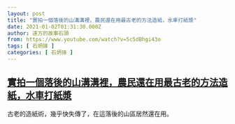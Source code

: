 ```yaml
---
layout: post
title: "實拍一個落後的山溝溝裡，農民還在用最古老的方法造紙，水車打紙漿"
date: 2021-01-02T01:31:30.000Z
author: 遠方的故事石頭
from: https://www.youtube.com/watch?v=5c5dBhgi43o
tags: [ 石炳锋 ]
categories: [ 石炳锋 ]
---
```

<!--1609551090000-->
[實拍一個落後的山溝溝裡，農民還在用最古老的方法造紙，水車打紙漿](https://www.youtube.com/watch?v=5c5dBhgi43o)
------

<div>
古老的造紙術，幾乎快失傳了，在這落後的山區居然還在用。
</div>
